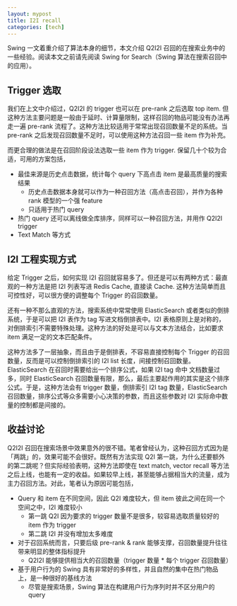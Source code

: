 ```yaml
---
layout: mypost
title: I2I recall
categories: [tech]
---
```


Swing 一文着重介绍了算法本身的细节，本文介绍 Q2I2I 召回的在搜索业务中的一些经验。阅读本文之前请先阅读 Swing for Search（Swing 算法在搜索召回中的应用）。

## Trigger 选取

我们在上文中介绍过，Q2I2I 的 trigger 也可以在 pre-rank 之后选取 top item. 但这种方法主要问题是一般由于延时、计算量限制，这样召回的物品可能没有办法再走一遍 pre-rank 流程了。这种方法比较适用于常常出现召回数量不足的系统。当 pre-rank 之后发现召回数量不足时，可以使用这种方法召回一些 item 作为补充。

而更合理的做法是在召回阶段设法选取一些 item 作为 trigger. 保留几十个较为合适，可用的方案包括，

- 最佳来源是历史点击数据，统计每个 query 下高点击 item 是最高质量的搜索结果
  - 历史点击数据本身就可以作为一种召回方法（高点击召回），并作为各种 rank 模型的一个强 feature
  - 只适用于热门 query
- 热门 query 还可以离线做全库排序，同样可以一种召回方法，并用作 Q2I2I trigger
- Text Match 等方式

## I2I 工程实现方式

给定 Trigger 之后，如何实现 I2I 召回就容易多了。但还是可以有两种方式：最直观的一种方法是把 I2I 列表写进 Redis Cache, 直接读 Cache. 这种方法简单而且可控性好，可以很方便的调整每个 Trigger 的召回数量。

还有一种不那么直观的方法，搜索系统中常常使用 ElasticSearch 或者类似的倒排系统，于是可以把 I2I 表作为 tag 写进文档倒排表中。I2I 表格原则上是对称的，对倒排索引不需要特殊处理。这种方法的好处是可以与文本方法结合，比如要求 item 满足一定的文本匹配条件。

这种方法多了一层抽象，而且由于是倒排表，不容易直接控制每个 Trigger 的召回数量，反而是可以控制倒排索引的 I2I list 长度，间接控制召回数量。ElasticSearch 在召回时需要给出一个排序公式，如果 I2I tag 命中 文档数量过多，同时 ElasticSearch 召回数量有限，那么，最后主要起作用的其实是这个排序公式。于是，这种方法会有 trigger 数量，倒排索引 I2I tag 数量，ElasticSearch 召回数量，排序公式等众多需要小心决策的参数，而且这些参数对 I2I 实际命中数量的控制都是间接的。

## 收益讨论

Q2I2I 召回在搜索场景中效果意外的很不错。笔者曾经认为，这种召回方式因为是「两跳」的，效果可能不会很好。既然有方法实现 Q2I 第一跳，为什么还要额外的第二跳呢？但实际经验表明，这种方法即使在 text match, vector recall 等方法之后上线，也能有一定的收益。如果较早上线，甚至能够占据相当大的流量，成为主力召回方法。对此，笔者认为原因可能包括，

- Query 和 item 在不同空间，因此 Q2I 难度较大，但 item 彼此之间在同一个空间之中，I2I 难度较小
  - 第一跳 Q2I 因为要求的 trigger 数量不是很多，较容易选取质量较好的 item 作为 trigger
  - 第二跳 I2I 并没有增加太多难度
- 对于召回系统而言，只要后级 pre-rank & rank 能够支撑，召回数量提升往往带来明显的整体指标提升
  - Q2I2I 能够提供相当大的召回数量（trigger 数量 * 每个 trigger 召回数量）
- 基于用户行为的 Swing 具有非常好的多样性，并且自然的集中在热门物品上，是一种很好的基线方法
  - 尽管是搜索场景，Swing 算法在构建用户行为序列时并不区分用户的 query



